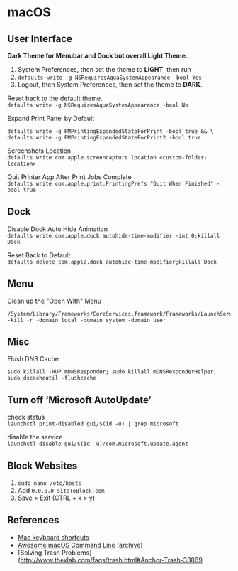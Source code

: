 # macOS

## User Interface

**Dark Theme for Menubar and Dock but overall Light Theme.**

1. System Preferences, then set the theme to **LIGHT**, then run
2. `defaults write -g NSRequiresAquaSystemAppearance -bool Yes`
3. Logout, then System Preferences, then set the theme to **DARK**.

Reset back to the default theme.\
`defaults write -g NSRequiresAquaSystemAppearance -bool No`

Expand Print Panel by Default
```
defaults write -g PMPrintingExpandedStateForPrint -bool true && \
defaults write -g PMPrintingExpandedStateForPrint2 -bool true
```

Screenshots Location\
`defaults write com.apple.screencapture location <custom-folder-location>`

Quit Printer App After Print Jobs Complete\
`defaults write com.apple.print.PrintingPrefs "Quit When Finished" -bool true`

## Dock

Disable Dock Auto Hide Animation\
`defaults write com.apple.dock autohide-time-modifier -int 0;killall Dock`

Reset Back to Default\
`defaults delete com.apple.dock autohide-time-modifier;killall Dock`

## Menu

Clean up the "Open With" Menu
```
/System/Library/Frameworks/CoreServices.framework/Frameworks/LaunchServices.framework/Support/lsregister -kill -r -domain local -domain system -domain user
```

## Misc

Flush DNS Cache
```
sudo killall -HUP mDNSResponder; sudo killall mDNSResponderHelper; sudo dscacheutil -flushcache
```

## Turn off ‘Microsoft AutoUpdate’

check status\
`launchctl print-disabled gui/$(id -u) | grep microsoft`

disable the service\
`launchctl disable gui/$(id -u)/com.microsoft.update.agent`


## Block Websites

1. `sudo nano /etc/hosts`
2. Add `0.0.0.0 siteToBlock.com`
3. Save > Exit (CTRL + x > y)

## References

- [Mac keyboard shortcuts](https://support.apple.com/en-au/HT201236)
- [Awesome macOS Command Line](https://git.herrbischoff.com/awesome-macos-command-line/about/) ([archive](https://archive.ph/PXzE7))
- [Solving Trash Problems](http://www.thexlab.com/faqs/trash.html#Anchor-Trash-33869